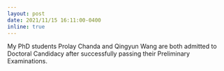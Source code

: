 ```yaml
---
layout: post
date: 2021/11/15 16:11:00-0400
inline: true
---
```


My PhD students Prolay Chanda and Qingyun Wang are both admitted to Doctoral Candidacy after successfully passing their Preliminary Examinations.